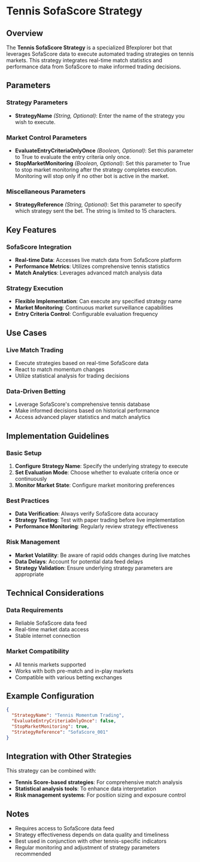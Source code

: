 # Tennis SofaScore Strategy

## Overview

The **Tennis SofaScore Strategy** is a specialized Bfexplorer bot that leverages SofaScore data to execute automated trading strategies on tennis markets. This strategy integrates real-time match statistics and performance data from SofaScore to make informed trading decisions.

## Parameters

### Strategy Parameters
- **StrategyName** *(String, Optional)*: Enter the name of the strategy you wish to execute.

### Market Control Parameters
- **EvaluateEntryCriteriaOnlyOnce** *(Boolean, Optional)*: Set this parameter to True to evaluate the entry criteria only once.
- **StopMarketMonitoring** *(Boolean, Optional)*: Set this parameter to True to stop market monitoring after the strategy completes execution. Monitoring will stop only if no other bot is active in the market.

### Miscellaneous Parameters
- **StrategyReference** *(String, Optional)*: Set this parameter to specify which strategy sent the bet. The string is limited to 15 characters.

## Key Features

### SofaScore Integration
- **Real-time Data**: Accesses live match data from SofaScore platform
- **Performance Metrics**: Utilizes comprehensive tennis statistics
- **Match Analytics**: Leverages advanced match analysis data

### Strategy Execution
- **Flexible Implementation**: Can execute any specified strategy name
- **Market Monitoring**: Continuous market surveillance capabilities
- **Entry Criteria Control**: Configurable evaluation frequency

## Use Cases

### Live Match Trading
- Execute strategies based on real-time SofaScore data
- React to match momentum changes
- Utilize statistical analysis for trading decisions

### Data-Driven Betting
- Leverage SofaScore's comprehensive tennis database
- Make informed decisions based on historical performance
- Access advanced player statistics and match analytics

## Implementation Guidelines

### Basic Setup
1. **Configure Strategy Name**: Specify the underlying strategy to execute
2. **Set Evaluation Mode**: Choose whether to evaluate criteria once or continuously
3. **Monitor Market State**: Configure market monitoring preferences

### Best Practices
- **Data Verification**: Always verify SofaScore data accuracy
- **Strategy Testing**: Test with paper trading before live implementation
- **Performance Monitoring**: Regularly review strategy effectiveness

### Risk Management
- **Market Volatility**: Be aware of rapid odds changes during live matches
- **Data Delays**: Account for potential data feed delays
- **Strategy Validation**: Ensure underlying strategy parameters are appropriate

## Technical Considerations

### Data Requirements
- Reliable SofaScore data feed
- Real-time market data access
- Stable internet connection

### Market Compatibility
- All tennis markets supported
- Works with both pre-match and in-play markets
- Compatible with various betting exchanges

## Example Configuration

```json
{
  "StrategyName": "Tennis Momentum Trading",
  "EvaluateEntryCriteriaOnlyOnce": false,
  "StopMarketMonitoring": true,
  "StrategyReference": "SofaScore_001"
}
```

## Integration with Other Strategies

This strategy can be combined with:
- **Tennis Score-based strategies**: For comprehensive match analysis
- **Statistical analysis tools**: To enhance data interpretation
- **Risk management systems**: For position sizing and exposure control

## Notes

- Requires access to SofaScore data feed
- Strategy effectiveness depends on data quality and timeliness
- Best used in conjunction with other tennis-specific indicators
- Regular monitoring and adjustment of strategy parameters recommended
